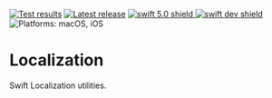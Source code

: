 [comment]: <> (Header Generated by ActionStatus 1.0.2 - 365)

[![Test results][tests shield]][actions] [![Latest release][release shield]][releases] [![swift 5.0 shield] ![swift dev shield]][swift] ![Platforms: macOS, iOS][platforms shield]

[release shield]: https://img.shields.io/github/v/release/elegantchaos/Localization
[platforms shield]: https://img.shields.io/badge/platforms-macOS_iOS-lightgrey.svg?style=flat "macOS, iOS"
[tests shield]: https://github.com/elegantchaos/Localization/workflows/Tests/badge.svg
[swift 5.0 shield]: https://img.shields.io/badge/swift-5.0-F05138.svg "Swift 5.0"
[swift dev shield]: https://img.shields.io/badge/swift-dev-F05138.svg "Swift dev"

[swift]: https://swift.org
[releases]: https://github.com/elegantchaos/Localization/releases
[actions]: https://github.com/elegantchaos/Localization/actions

[comment]: <> (End of ActionStatus Header)

# Localization

Swift Localization utilities.

